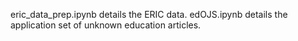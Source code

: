 eric_data_prep.ipynb details the ERIC data. edOJS.ipynb details the application set of unknown education articles.
